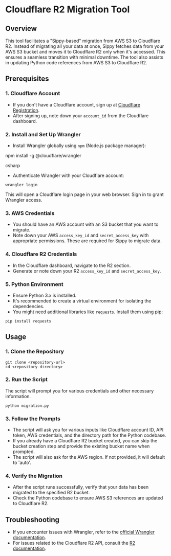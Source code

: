 # Cloudflare R2 Migration Tool

## Overview

This tool facilitates a "Sippy-based" migration from AWS S3 to Cloudflare R2. Instead of migrating all your data at once, Sippy fetches data from your AWS S3 bucket and moves it to Cloudflare R2 only when it's accessed. This ensures a seamless transition with minimal downtime. The tool also assists in updating Python code references from AWS S3 to Cloudflare R2.

## Prerequisites

### 1. Cloudflare Account

- If you don't have a Cloudflare account, sign up at [Cloudflare Registration](https://dash.cloudflare.com/sign-up).
- After signing up, note down your `account_id` from the Cloudflare dashboard.

### 2. Install and Set Up Wrangler

- Install Wrangler globally using `npm` (Node.js package manager):

npm install -g @cloudflare/wrangler

csharp


- Authenticate Wrangler with your Cloudflare account:

```
wrangler login
```

This will open a Cloudflare login page in your web browser. Sign in to grant Wrangler access.

### 3. AWS Credentials

- You should have an AWS account with an S3 bucket that you want to migrate.
- Note down your AWS `access_key_id` and `secret_access_key` with appropriate permissions. These are required for Sippy to migrate data.

### 4. Cloudflare R2 Credentials

- In the Cloudflare dashboard, navigate to the R2 section.
- Generate or note down your R2 `access_key_id` and `secret_access_key`.

### 5. Python Environment

- Ensure Python 3.x is installed.
- It's recommended to create a virtual environment for isolating the dependencies.
- You might need additional libraries like `requests`. Install them using pip:

```
pip install requests
```


## Usage

### 1. Clone the Repository

```
git clone <repository-url>
cd <repository-directory>
```


### 2. Run the Script

The script will prompt you for various credentials and other necessary information. 

```
python migration.py
```


### 3. Follow the Prompts

- The script will ask you for various inputs like Cloudflare account ID, API token, AWS credentials, and the directory path for the Python codebase.
- If you already have a Cloudflare R2 bucket created, you can skip the bucket creation step and provide the existing bucket name when prompted.
- The script will also ask for the AWS region. If not provided, it will default to 'auto'.

### 4. Verify the Migration

- After the script runs successfully, verify that your data has been migrated to the specified R2 bucket.
- Check the Python codebase to ensure AWS S3 references are updated to Cloudflare R2.

## Troubleshooting

- If you encounter issues with Wrangler, refer to the [official Wrangler documentation](https://developers.cloudflare.com/wrangler/).
- For issues related to the Cloudflare R2 API, consult the [R2 documentation](https://developers.cloudflare.com/r2/).